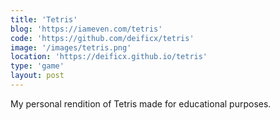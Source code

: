 ```yaml
---
title: 'Tetris'
blog: 'https://iameven.com/tetris'
code: 'https://github.com/deificx/tetris'
image: '/images/tetris.png'
location: 'https://deificx.github.io/tetris'
type: 'game'
layout: post
---
```


My personal rendition of Tetris made for educational purposes.
